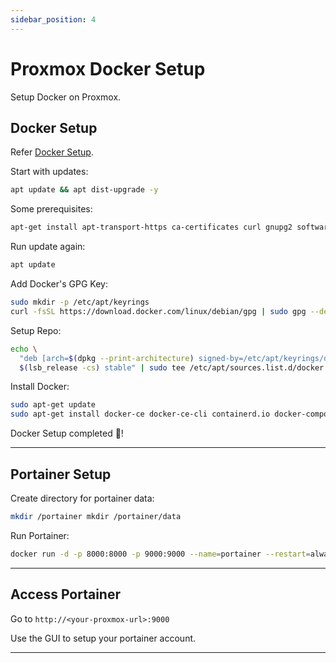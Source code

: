 ```yaml
---
sidebar_position: 4
---
```

# Proxmox Docker Setup

Setup Docker on Proxmox.

## Docker Setup

Refer [Docker Setup](https://docs.docker.com/engine/install/debian/).

Start with updates:

```bash
apt update && apt dist-upgrade -y
```

Some prerequisites:

```bash
apt-get install apt-transport-https ca-certificates curl gnupg2 software-properties-common
```

Run update again:

```bash
apt update
```

Add Docker's GPG Key:

```bash
sudo mkdir -p /etc/apt/keyrings
curl -fsSL https://download.docker.com/linux/debian/gpg | sudo gpg --dearmor -o /etc/apt/keyrings/docker.gpg
```

Setup Repo:

```bash
echo \
  "deb [arch=$(dpkg --print-architecture) signed-by=/etc/apt/keyrings/docker.gpg] https://download.docker.com/linux/debian \
  $(lsb_release -cs) stable" | sudo tee /etc/apt/sources.list.d/docker.list > /dev/null
```

Install Docker:

```bash
sudo apt-get update
sudo apt-get install docker-ce docker-ce-cli containerd.io docker-compose-plugin
```

Docker Setup completed 🎉!

---

## Portainer Setup

Create directory for portainer data:

```bash
mkdir /portainer mkdir /portainer/data
```

Run Portainer:

```bash
docker run -d -p 8000:8000 -p 9000:9000 --name=portainer --restart=always --pull=always -v /var/run/docker.sock:/var/run/docker.sock -v /portainer/data:/data portainer/portainer-ce
```

---

## Access Portainer

Go to `http://<your-proxmox-url>:9000`

Use the GUI to setup your portainer account.

---

